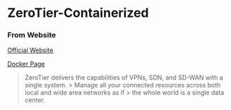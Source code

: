# ZeroTier-Containerized

### From Website

[Official Website](https://zerotier.com)

[Docker Page](https://hub.docker.com/r/zerotier/zerotier-containerized/)

> ZeroTier delivers the capabilities of VPNs, SDN, and SD-WAN with a single system. > Manage all your connected resources across both local and wide area networks as if > the whole world is a single data center.
